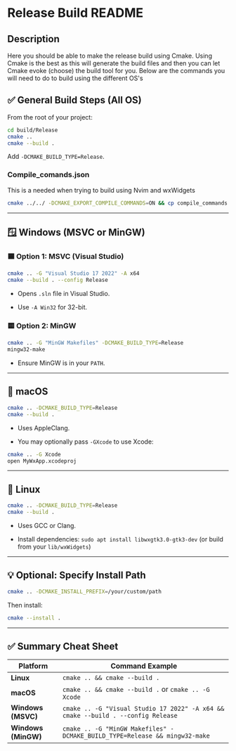 # Release Build README

## Description

Here you should be able to make the release build using Cmake. Using Cmake is the best as this will generate the build files and then you can let Cmake evoke (choose) the build tool for you. Below are the commands you will need to do to build using the different OS's 

## ✅ General Build Steps (All OS)

From the root of your project:

```bash
cd build/Release
cmake ..
cmake --build .
```

Add `-DCMAKE_BUILD_TYPE=Release`.


### Compile_comands.json
This is a needed when trying to build using Nvim and wxWidgets

``` bash
cmake ../../ -DCMAKE_EXPORT_COMPILE_COMMANDS=ON && cp compile_commands.json ../../
```


---

## 🪟 Windows (MSVC or MinGW)

### 🟦 Option 1: MSVC (Visual Studio)

```bash
cmake .. -G "Visual Studio 17 2022" -A x64
cmake --build . --config Release
```

- Opens `.sln` file in Visual Studio.
    
- Use `-A Win32` for 32-bit.
    

### 🟨 Option 2: MinGW

```bash
cmake .. -G "MinGW Makefiles" -DCMAKE_BUILD_TYPE=Release
mingw32-make
```

- Ensure MinGW is in your `PATH`.
    

---

## 🍎 macOS

```bash
cmake .. -DCMAKE_BUILD_TYPE=Release
cmake --build .
```

- Uses AppleClang.
    
- You may optionally pass `-GXcode` to use Xcode:
    

```bash
cmake .. -G Xcode
open MyWxApp.xcodeproj
```

---

## 🐧 Linux

```bash
cmake .. -DCMAKE_BUILD_TYPE=Release
cmake --build .
```

- Uses GCC or Clang.
    
- Install dependencies: `sudo apt install libwxgtk3.0-gtk3-dev` (or build from your `lib/wxWidgets`)
    

---

## 💡 Optional: Specify Install Path

```bash
cmake .. -DCMAKE_INSTALL_PREFIX=/your/custom/path
```

Then install:

```bash
cmake --install .
```

---

## ✅ Summary Cheat Sheet

|Platform|Command Example|
|---|---|
|**Linux**|`cmake .. && cmake --build .`|
|**macOS**|`cmake .. && cmake --build .` or `cmake .. -G Xcode`|
|**Windows (MSVC)**|`cmake .. -G "Visual Studio 17 2022" -A x64 && cmake --build . --config Release`|
|**Windows (MinGW)**|`cmake .. -G "MinGW Makefiles" -DCMAKE_BUILD_TYPE=Release && mingw32-make`|
